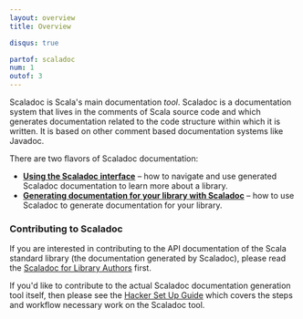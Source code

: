 ```yaml
---
layout: overview
title: Overview

disqus: true

partof: scaladoc
num: 1
outof: 3
---
```


Scaladoc is Scala's main documentation _tool_. Scaladoc is a documentation
system that lives in the comments of Scala source code and which generates
documentation related to the code structure within which it is written. It is
based on other comment based documentation systems like Javadoc.

There are two flavors of Scaladoc documentation:

  - **[Using the Scaladoc interface](/overviews/scaladoc/interface.html)** – how to navigate and use generated Scaladoc documentation to learn more about a library.
  - **[Generating documentation for your library with Scaladoc](/overviews/scaladoc/for-library-authors.html)** – how to use Scaladoc to generate documentation for your library.

### Contributing to Scaladoc

If you are interested in contributing to the API documentation of the Scala
standard library (the documentation generated by Scaladoc), please read the
[Scaladoc for Library Authors](/overviews/scaladoc/basics.html) first.

If you'd like to contribute to the actual Scaladoc documentation generation
tool itself, then please see the
[Hacker Set Up Guide](http://scala-lang.org/contribute/hacker-guide.html#2_set_up)
which covers the steps and workflow necessary work on the Scaladoc tool.
